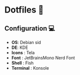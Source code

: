 # Dotfiles :file_folder:
## Configuration :computer:
- **OS**: Debian sid
- **DE**: KDE
- **Icons** : Tela
- **Font** : JetBrainsMono Nerd Font
- **Shell** : Fish
- **Terminal** : Konsole

